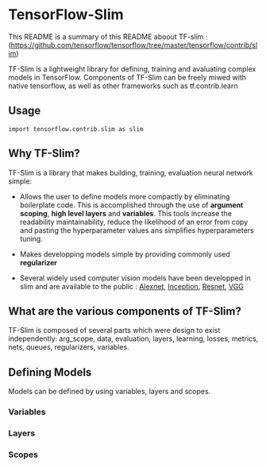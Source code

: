 # TensorFlow-Slim 

This README is a summary of this README aboout TF-slim : (https://github.com/tensorflow/tensorflow/tree/master/tensorflow/contrib/slim)


TF-Slim is a lightweight library for defining, training and avaluating complex models in TensorFlow. 
Components of TF-Slim can be freely miwed with native tensorflow, as well as other frameworks such as tf.contrib.learn 

## Usage 

```
import tensorflow.contrib.slim as slim 
```

## Why TF-Slim? 

TF-Slim is a library that makes building, training, evaluation neural network simple: 

* Allows the user to define models more compactly by eliminating boilerplate code. This is accomplished through the use of   **argument scoping**, **high level layers** and **variables**. This tools increase the readability maintainability, reduce the likelihood of an error from copy and pasting the hyperparameter values ans simplifies hyperparameters tuning. 

* Makes developping models simple by providing commonly used **regularizer** 

* Several widely used computer vision models have been developped in slim and are available to the public  : [Alexnet](https://github.com/tensorflow/tensorflow/blob/master/tensorflow/contrib/slim/python/slim/nets/alexnet.py),  [Inception](https://github.com/tensorflow/tensorflow/blob/master/tensorflow/contrib/slim/python/slim/nets/inception.py), [Resnet](https://github.com/tensorflow/tensorflow/blob/master/tensorflow/contrib/slim/python/slim/nets/resnet_v2.py), [VGG](https://github.com/tensorflow/tensorflow/blob/master/tensorflow/contrib/slim/python/slim/nets/vgg_test.py)

## What are the various components of TF-Slim? 

TF-Slim is composed of several parts which were design to exist independently: arg_scope, data, evaluation, layers, learning, losses, metrics, nets, queues, regularizers, variables. 

## Defining Models 

Models can be defined by using variables, layers and scopes. 

### Variables 

### Layers 

### Scopes 
